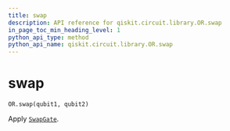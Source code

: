 ```yaml
---
title: swap
description: API reference for qiskit.circuit.library.OR.swap
in_page_toc_min_heading_level: 1
python_api_type: method
python_api_name: qiskit.circuit.library.OR.swap
---
```


# swap

<span id="qiskit.circuit.library.OR.swap" />

`OR.swap(qubit1, qubit2)`

Apply [`SwapGate`](qiskit.circuit.library.SwapGate "qiskit.circuit.library.SwapGate").


